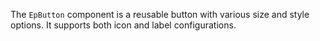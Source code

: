 The `EpButton` component is a reusable button with various size and style options. It supports both icon and label configurations.